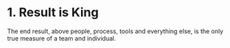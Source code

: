 # 1. Result is King

The end result, above people, process, tools and everything else, is the only true measure of a team and individual.